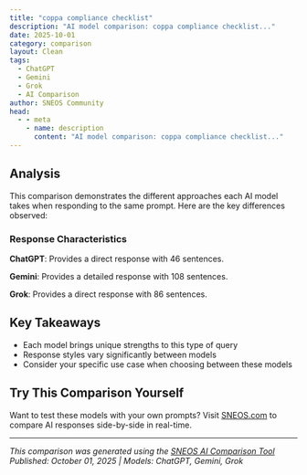 ```yaml
---
title: "coppa compliance checklist"
description: "AI model comparison: coppa compliance checklist..."
date: 2025-10-01
category: comparison
layout: Clean
tags:
  - ChatGPT
  - Gemini
  - Grok
  - AI Comparison
author: SNEOS Community
head:
  - - meta
    - name: description
      content: "AI model comparison: coppa compliance checklist..."
---
```


<ChatComparison
  title="coppa compliance checklist"
  prompt="coppa compliance checklist"
  :responses='{
    "ChatGPT": "Certainly! Here is a **COPPA Compliance Checklist** to help ensure your website or online service adheres to the Children\u0027s Online Privacy Protection Act (COPPA):\n\n### COPPA Compliance Checklist\n\n#### 1. **Determine Applicability**\n- Identify if your website or online service is directed to children under 13.\n- Determine if you knowingly collect personal information from children under 13.\n- Verify if your service is covered by COPPA (operators of commercial websites, online services, apps, channels on YouTube, etc.).\n\n#### 2. **Provide Clear Privacy Notice**\n- Post a clear, comprehensive, and easy-to-understand privacy policy on your homepage.\n- Include details about information collected, how it is used, shared, and maintained.\n- Provide contact information for the operator responsible for COPPA compliance.\n- Update your privacy policy regularly and notify users of changes.\n\n#### 3. **Parental Notice and Consent**\n- Notify parents directly about data collection practices before collecting personal information from their children.\n- Use a verifiable parental consent mechanism (options include consent form, credit card, government ID, phone call, video conference).\n- Obtain consent for the collection, use, or disclosure of personal information.\n- Provide parents with the option to review and/or delete their child\u2019s information.\n\n#### 4. **Data Collection Limitations**\n- Collect only what is reasonably necessary to participate in the activity.\n- Avoid collecting personal information unnecessarily.\n- Limit data retention to only as long as necessary.\n\n#### 5. **Provide Parental Rights**\n- Allow parents to review the personal information collected from their children.\n- Provide parents the ability to revoke consent and have the child\u2019s data deleted.\n- Provide a way for parents to refuse further data collection from the child.\n\n#### 6. **Protect Data Security**\n- Implement reasonable procedures to protect the confidentiality, security, and integrity of children\u2019s personal information.\n- Secure transmission of data (use HTTPS, encryption).\n- Limit access to children\u2019s data only to authorized personnel.\n\n#### 7. **Implement Age Screening and Parental Controls**\n- Use age screening methods to determine if a user is under 13.\n- Provide or support parental control features.\n\n#### 8. **Data Sharing and Third Parties**\n- Ensure third-party service providers comply with COPPA if they handle children\u2019s data on your behalf.\n- Have contracts or agreements with third parties limiting the use of children\u2019s data.\n- Disclose all third-party data sharing practices in your privacy policy.\n\n#### 9. **Maintain Records**\n- Keep records of parental consents.\n- Document the steps taken to comply with COPPA.\n- Retain data collection and privacy records for at least 3 years.\n\n#### 10. **Respond to Data Breaches**\n- Have an incident response plan specific to children\u2019s data.\n- Notify parents and regulatory authorities promptly in case of a data breach involving children\u2019s information.\n\n---\n\n### Additional Tips:\n- Stay updated with FTC guidelines and any amendments to COPPA.\n- Train your team on COPPA requirements.\n- Consult legal counsel for tailored compliance assistance.\n\n---\n\nIf you want, I can help you draft specific policies, parental consent forms, or provide detailed guidance on any part of the checklist.",
    "Gemini": "Okay, let\u0027s break down a COPPA compliance checklist.  This is a complex area, so this checklist is a starting point and should be reviewed with legal counsel to ensure full compliance.  I\u0027ll cover the key areas, and then provide a more detailed breakdown:\n\n**Key Areas of COPPA Compliance (Quick Checklist)**\n\n*   **Determine Applicability:** Does COPPA apply to your website, app, or online service? (See details below).\n*   **Privacy Policy:** Is your privacy policy comprehensive, clear, and accessible? Does it specifically address children\u0027s data practices?\n*   **Direct Notice:** If you collect personal information from children under 13, do you provide direct notice to parents about your practices?\n*   **Verifiable Parental Consent:** Do you obtain verifiable parental consent *before* collecting, using, or disclosing personal information from children under 13 (with limited exceptions)?\n*   **Data Minimization:** Do you only collect the personal information that is reasonably necessary for the activity?\n*   **Data Security:** Do you maintain reasonable procedures to protect the confidentiality, security, and integrity of the personal information you collect from children?\n*   **Data Retention:** Do you retain children\u0027s personal information only for as long as reasonably necessary to fulfill the purpose for which it was collected?\n*   **Parental Access and Deletion:** Do you provide parents with the right to review their child\u0027s personal information, delete it, and refuse to permit further collection or use?\n\n**Detailed COPPA Compliance Checklist**\n\n**I. Applicability \u0026 Scope**\n\n*   **[ ] Determine if COPPA Applies to Your Website/App/Service:**\n    *   **[ ] Child-Directed:** Is your website or online service directed to children under 13? (This includes content, advertising, overall design, etc.)\n    *   **[ ] General Audience with Knowledge of Child Users:** Even if not directed to children, do you *knowingly* collect personal information from children under 13?  (e.g., age screening failed, user self-identifies).\n    *   **[ ] Third-Party Liability:** Even if you *don\u0027t* directly collect information, do you allow third parties (e.g., advertisers, social plugins) to collect personal information on your site and do you have actual knowledge they are collecting from children under 13?\n    *   **[ ] Hosted Platforms**: Are you a platform hosting content where you are aware that the hosted site is directed at children under 13?\n*   **[ ] Define \u0022Personal Information\u0022:**  COPPA\u0027s definition is broad. It includes:\n    *   **[ ] Name (first and last)**\n    *   **[ ] Address (home or email)**\n    *   **[ ] Telephone number**\n    *   **[ ] Social Security number**\n    *   **[ ] Online contact information (email address, IM identifier, etc.)**\n    *   **[ ] Screen name or user name (where it functions like online contact information)**\n    *   **[ ] Photograph, video, or audio**\n    *   **[ ] Geolocation information sufficient to identify street name and city/town**\n    *   **[ ] Persistent identifiers (e.g., cookies, IP address) used to recognize a user over time.**\n    *   **[ ] Any information concerning the child or the parents of that child that the operator collects online from the child and combines with an identifier described above**\n\n**II. Privacy Policy Requirements**\n\n*   **[ ] Comprehensive and Clear Privacy Policy:**\n    *   **[ ] Prominently Displayed Link:** Is there a clear and conspicuous link to your privacy policy on every page where personal information is collected from children?\n    *   **[ ] Content of the Privacy Policy:** Does it include ALL of the following:\n        *   **[ ] Operator\u0027s Name and Contact Information:** Clearly state the name, address, telephone number, and email address of all operators collecting or maintaining personal information from children through the site or service.\n        *   **[ ] Information Collected:** Describe what information is collected from children, how it is collected (e.g., directly from the child, through cookies), and the specific uses of that information.\n        *   **[ ] Disclosure Practices:**  Describe whether you disclose children\u0027s personal information to third parties, and if so, identify the categories of third parties and the purposes for which they use the information.\n        *   **[ ] Parental Rights:** Explain parents\u0027 rights to review, delete, and prevent further collection or use of their child\u0027s information, and how they can exercise those rights.\n        *   **[ ] COPPA Compliance Statement:**  State that you comply with COPPA.\n*   **[ ] Review and Update Regularly:** Is the privacy policy reviewed and updated regularly to reflect current practices?\n\n**III. Direct Notice to Parents**\n\n*   **[ ] When Required:** Provided *before* collecting personal information from a child. This is in addition to the general privacy policy.\n*   **[ ] Content of the Direct Notice:**\n    *   **[ ] Operator(s) Information:** Similar to the privacy policy, include the operator\u0027s name, address, telephone number, and email address.\n    *   **[ ] Information Collected:** Describe the specific information being collected from the child.\n    *   **[ ] Use of Information:**  Explain how the information will be used.\n    *   **[ ] Disclosure Practices:** Explain if the information will be shared with third parties, and if so, identify the categories of third parties and their uses.\n    *   **[ ] Parental Rights:**  Explain parents\u0027 rights (review, delete, prevent further collection/use) and how to exercise them.\n    *   **[ ] Consent Mechanism:**  Explain the method for obtaining verifiable parental consent.\n*   **[ ] Delivery Method:** The notice must be reasonably accessible and understandable. Common methods include:\n    *   **[ ] Email:** Sending the notice via email to the parent.\n    *   **[ ] Postal Mail:** Sending the notice via postal mail.\n    *   **[ ] Prominent Posting:** Posting the notice prominently on the website or online service, combined with email or postal mail.\n\n**IV. Verifiable Parental Consent**\n\n*   **[ ] Requirement:**  Obtain verifiable parental consent *before* collecting, using, or disclosing personal information from a child under 13, *except* for limited permitted uses (see below).\n*   **[ ] Permitted Uses WITHOUT Consent (Limited Exceptions):**\n    *   **[ ] Support Internal Operations:** Collecting a child\u0027s contact information to respond directly to a one-time request from the child, provided that the information is not used to re-contact the child for other purposes.\n    *   **[ ] Requesting contact information of a parent:** To get parental consent or to provide parental notice.\n    *   **[ ] Respond directly more than once to a specific request from the child:** (but the parent must be notified of each additional communication).\n    *   **[ ] Protect the safety of a child.**\n    *   **[ ] Protect the security or integrity of the website or online service.**\n    *   **[ ] Take precautions against liability.**\n*   **[ ] Methods of Verifiable Parental Consent (Examples - choose a method appropriate for the risk and type of data collected):**\n    *   **[ ] Credit Card, Debit Card, or Other Payment Method Verification:** Requiring the parent to provide a credit card, debit card, or other online payment method (subject to a small charge).\n    *   **[ ] Government-Issued Identification Verification:** Requiring the parent to provide a copy of a government-issued identification (e.g., driver\u0027s license). (Requires strong data security).\n    *   **[ ] Toll-Free Telephone Number Verification:** Having the parent call a toll-free telephone number staffed by trained personnel.\n    *   **[ ] Video Conference:** Confirming parent ID through video conference.\n    *   **[ ] Signed Consent Form:** Having the parent sign a consent form and return it by mail or fax.\n    *   **[ ] Email Plus Additional Step:** Emailing the parent and then taking further steps to verify identity (e.g., asking for additional information).\n*    **[ ] \u0022Knowledgeable Third Party\u0022 Consent:** Reliance on a third party who is expert in parental consent mechanisms.\n*   **[ ] Record Keeping:** Maintain records of consent.\n\n**V. Data Minimization**\n\n*   **[ ] Collect Only Necessary Information:** Only collect the personal information from children that is reasonably necessary for the activity.  Avoid collecting extraneous data.\n*   **[ ] Purpose Limitation:**  Use the data only for the purpose for which it was collected.\n\n**VI. Data Security**\n\n*   **[ ] Reasonable Security Procedures:** Implement and maintain reasonable procedures to protect the confidentiality, security, and integrity of personal information collected from children. This includes:\n    *   **[ ] Data Encryption:** Encrypting sensitive data in transit and at rest.\n    *   **[ ] Access Controls:** Limiting access to personal information to authorized personnel only.\n    *   **[ ] Regular Security Assessments:** Conducting regular security assessments to identify and address vulnerabilities.\n    *   **[ ] Employee Training:** Training employees on data security best practices and COPPA compliance.\n    *   **[ ] Incident Response Plan:** Having a plan in place to respond to data breaches or security incidents.\n\n**VII. Data Retention**\n\n*   **[ ] Retention Policy:** Implement a data retention policy that limits the amount of time you retain children\u0027s personal information.\n*   **[ ] Delete When No Longer Needed:** Delete the information when it is no longer reasonably necessary for the purpose for which it was collected.\n\n**VIII. Parental Access and Control**\n\n*   **[ ] Access Rights:** Provide parents with the right to access their child\u0027s personal information.\n*   **[ ] Deletion Rights:** Provide parents with the right to have their child\u0027s personal information deleted.\n*   **[ ] Opt-Out Rights:** Provide parents with the right to refuse to permit further collection or use of their child\u0027s information.\n*   **[ ] Verification of Identity:** Implement procedures to verify the identity of parents requesting access, deletion, or opt-out.\n\n**IX. Additional Considerations**\n\n*   **[ ] Third-Party Services:** If you use third-party services (e.g., analytics, advertising), ensure that those services also comply with COPPA.  Review their privacy policies and data practices.\n*   **[ ] Age Screening:**  Implement age screening mechanisms to prevent the collection of personal information from children under 13 without parental consent. However, be aware that relying solely on age screening can be problematic if you have \u0022actual knowledge\u0022 that children are using your service.\n*   **[ ] Mobile Apps:** If you have a mobile app, consider the unique privacy challenges posed by mobile devices (e.g., geolocation tracking).\n*   **[ ] Review and Update Regularly:**  COPPA is subject to interpretation and enforcement actions. Regularly review your compliance program and update it as needed.\n\n**Disclaimer:** This checklist is for informational purposes only and does not constitute legal advice. You should consult with an attorney to ensure your website, app, or online service complies with COPPA and other applicable laws.  The FTC\u0027s website (www.ftc.gov) is also a valuable resource.",
    "Grok": "Creating a **COPPA Compliance Checklist** is essential for businesses or app developers targeting children under 13 years of age in the United States. The **Children\u0027s Online Privacy Protection Act (COPPA)**, enforced by the Federal Trade Commission (FTC), sets strict guidelines for collecting, using, and disclosing personal information from children. Below is a comprehensive checklist to help ensure compliance with COPPA:\n\n---\n\n### **COPPA Compliance Checklist**\n\n#### **1. Determine if COPPA Applies to Your Business**\n- **Target Audience**: Does your website, app, or online service target children under 13, or do you have actual knowledge that you are collecting personal information from children under 13?\n- **General Audience with Child Users**: Even if your service is for a general audience, do you have systems to identify and handle data from users under 13?\n- **Third-Party Involvement**: Do any third-party services integrated into your platform (e.g., analytics tools, ad networks) collect personal information from children?\n\n#### **2. Post a Clear and Comprehensive Privacy Policy**\n- Ensure your privacy policy is easy to find, written in clear language, and accessible to parents.\n- Include the following in your privacy policy:\n  - Types of personal information collected from children.\n  - How the information is used and disclosed.\n  - How parents can review, delete, or refuse further collection of their child\u2019s information.\n  - Contact information for inquiries.\n- Link to the privacy policy from every page where personal information is collected.\n- If using third-party services, disclose their involvement and link to their privacy policies.\n\n#### **3. Obtain Verifiable Parental Consent**\n- Before collecting, using, or disclosing personal information from a child under 13, obtain verifiable parental consent using one of these FTC-approved methods:\n  - Signed consent form (faxed, scanned, or mailed).\n  - Credit/debit card or other online payment system that notifies the account holder.\n  - Toll-free number staffed by trained personnel.\n  - Video conferencing with trained personnel to confirm consent.\n  - Email with a follow-up confirmation (for internal uses of data only, not for disclosure to third parties).\n- For low-risk, internal-use cases, the \u201Cemail plus\u201D method can be used (email with an additional confirmation step).\n- Maintain records of parental consent securely.\n\n#### **4. Limit Data Collection**\n- Collect only the personal information necessary to provide the service or activity.\n- Avoid over-collecting data or retaining it longer than necessary.\n- Define and limit what constitutes \u0022personal information\u0022 (e.g., name, address, email, phone number, geolocation, photos, videos, audio, or persistent identifiers like IP addresses or device IDs).\n\n#### **5. Provide Parental Access and Control**\n- Allow parents to:\n  - Review personal information collected from their child.\n  - Request deletion of their child\u2019s data.\n  - Refuse further collection or use of their child\u2019s information.\n- Provide clear instructions on how parents can exercise these rights.\n- Respond promptly to parental requests.\n\n#### **6. Ensure Data Security**\n- Implement reasonable security procedures to protect children\u2019s personal information from unauthorized access, use, or disclosure.\n- Use encryption, secure storage, and access controls to safeguard data.\n- Limit access to personal information to authorized personnel only.\n- Regularly review and update security measures.\n\n#### **7. Limit Third-Party Data Sharing**\n- Disclose personal information to third parties only if you have parental consent or if the third party is necessary for providing the service (e.g., hosting or analytics).\n- Ensure third-party partners comply with COPPA and have appropriate safeguards in place via contracts or agreements.\n- Avoid sharing persistent identifiers (e.g., IP addresses, device IDs) with third parties for behavioral advertising without parental consent.\n\n#### **8. Avoid Behavioral Advertising Without Consent**\n- Do not engage in behavioral advertising or tracking for children under 13 without verifiable parental consent.\n- If using ad networks or analytics tools, ensure they are COPPA-compliant or disable tracking for child-directed content.\n\n#### **9. Provide Clear Notice Before Data Collection**\n- Before collecting data, provide a clear notice to parents about:\n  - What information is being collected.\n  - How it will be used.\n  - Who it will be shared with.\n- Ensure notices are concise, easy to understand, and not buried in fine print.\n\n#### **10. Train Employees and Vendors**\n- Educate staff and vendors on COPPA requirements and your internal policies for compliance.\n- Ensure anyone handling children\u2019s data understands the importance of protecting privacy and obtaining parental consent.\n\n#### **11. Monitor and Update Compliance Practices**\n- Regularly audit your data collection and storage practices to ensure ongoing compliance with COPPA.\n- Update your privacy policy and practices in response to changes in the law, technology, or your business model.\n- Stay informed about FTC guidance, enforcement actions, and updates to COPPA regulations.\n\n#### **12. Prepare for FTC Enforcement**\n- Be prepared for potential FTC audits or complaints by maintaining detailed records of:\n  - Parental consent.\n  - Data collection practices.\n  - Security measures.\n- Respond promptly to FTC inquiries or investigations.\n- Understand that non-compliance can result in significant fines (up to $50,120 per violation as of 2023, adjusted annually for inflation).\n\n#### **13. Consider Safe Harbor Programs**\n- Join an FTC-approved COPPA Safe Harbor program (e.g., kidSAFE, PRIVO) for additional guidance and certification of compliance.\n- Participation in a Safe Harbor program can provide a framework for compliance and demonstrate good faith efforts.\n\n---\n\n### **Key Definitions Under COPPA**\n- **Personal Information**: Includes name, address, email, phone number, Social Security number, geolocation data, photos, videos, audio recordings, and persistent identifiers (e.g., IP address, device ID) that can be used to identify a child.\n- **Child-Directed Content**: Content specifically designed for children under 13, or content where you have actual knowledge that users are under 13.\n\n### **Additional Tips**\n- Use age-screening mechanisms (e.g., asking for date of birth) to identify users under 13, but ensure they are neutral and don\u2019t encourage false input.\n- If your service is not child-directed but collects data from users under 13 unknowingly, implement processes to delete such data or obtain consent upon discovery.\n- Consult with legal counsel specializing in COPPA to ensure full compliance, especially if operating internationally or in multiple states.\n\nBy following this checklist, you can minimize the risk of non-compliance with COPPA and protect the privacy of children using your services. Let me know if you\u0027d like a deeper dive into any specific aspect of COPPA!"
  }'
  published-date="19:17"
/>

## Analysis

This comparison demonstrates the different approaches each AI model takes when responding to the same prompt. Here are the key differences observed:

### Response Characteristics

**ChatGPT**: Provides a direct response with 46 sentences. 

**Gemini**: Provides a detailed response with 108 sentences. 

**Grok**: Provides a direct response with 86 sentences. 

## Key Takeaways

- Each model brings unique strengths to this type of query
- Response styles vary significantly between models
- Consider your specific use case when choosing between these models

## Try This Comparison Yourself

Want to test these models with your own prompts? Visit [SNEOS.com](https://sneos.com) to compare AI responses side-by-side in real-time.

---

*This comparison was generated using the [SNEOS AI Comparison Tool](https://sneos.com)*
*Published: October 01, 2025 | Models: ChatGPT, Gemini, Grok*
